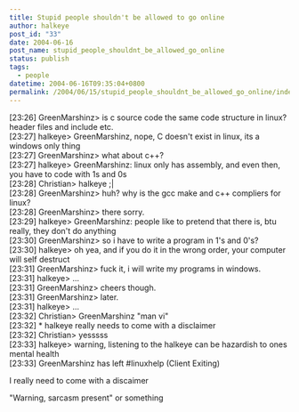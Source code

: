 ```yaml
---
title: Stupid people shouldn't be allowed to go online
author: halkeye
post_id: "33"
date: 2004-06-16
post_name: stupid_people_shouldnt_be_allowed_go_online
status: publish
tags:
  - people
datetime: 2004-06-16T09:35:04+0800
permalink: /2004/06/15/stupid_people_shouldnt_be_allowed_go_online/index.html
---
```


[23:26] GreenMarshinz&gt; is c source code the same code structure in linux? header files and include etc.  
[23:27] halkeye&gt; GreenMarshinz, nope, C doesn't exist in linux, its a windows only thing  
[23:27] GreenMarshinz&gt; what about c++?  
[23:27] halkeye&gt; GreenMarshinz: linux only has assembly, and even then, you have to code with 1s and 0s  
[23:28] Christian&gt; halkeye ;|  
[23:28] GreenMarshinz&gt; huh? why is the gcc make and c++ compliers for linux?  
[23:28] GreenMarshinz&gt; there sorry.  
[23:29] halkeye&gt; GreenMarshinz: people like to pretend that there is, btu really, they don't do anything  
[23:30] GreenMarshinz&gt; so i have to write a program in 1's and 0's?  
[23:30] halkeye&gt; oh yea, and if you do it in the wrong order, your computer will self destruct  
[23:31] GreenMarshinz&gt; fuck it, i will write my programs in windows.  
[23:31] halkeye&gt; ...  
[23:31] GreenMarshinz&gt; cheers though.  
[23:31] GreenMarshinz&gt; later.  
[23:31] halkeye&gt; ...  
[23:32] Christian&gt; GreenMarshinz "man vi"  
[23:32] * halkeye really needs to come with a disclaimer  
[23:32] Christian&gt; yesssss  
[23:33] halkeye&gt; warning, listening to the halkeye can be hazardish to ones mental health  
[23:33] GreenMarshinz has left #linuxhelp (Client Exiting)

I really need to come with a discaimer  

"Warning, sarcasm present" or something
